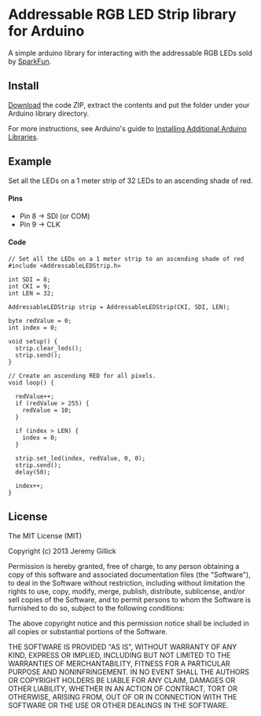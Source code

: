Addressable RGB LED Strip library for Arduino
=============================================

A simple arduino library for interacting with the addressable RGB LEDs sold by [SparkFun](https://www.sparkfun.com/products/11272).

Install
-------
[Download](./archive/master.zip) the code ZIP, extract the contents and put the folder under your Arduino library directory.

For more instructions, see Arduino's guide to [Installing Additional Arduino Libraries](http://arduino.cc/en/Guide/Libraries).


Example
-------
Set all the LEDs on a 1 meter strip of 32 LEDs to an ascending shade of red.

#### Pins

* Pin 8 -> SDI (or COM)
* Pin 9 -> CLK

#### Code

	// Set all the LEDs on a 1 meter strip to an ascending shade of red
	#include <AddressableLEDStrip.h>

	int SDI = 8;
	int CKI = 9;
	int LEN = 32;

	AddressableLEDStrip strip = AddressableLEDStrip(CKI, SDI, LEN);

	byte redValue = 0;
	int index = 0;

	void setup() {
	  strip.clear_leds();
	  strip.send();
	}

	// Create an ascending RED for all pixels.
	void loop() {

	  redValue++;
	  if (redValue > 255) {
	    redValue = 10;
	  }

	  if (index > LEN) {
	    index = 0;
	  }

	  strip.set_led(index, redValue, 0, 0);
	  strip.send();
	  delay(50);

	  index++;
	}


License
-------
The MIT License (MIT)

Copyright (c) 2013 Jeremy Gillick

Permission is hereby granted, free of charge, to any person obtaining a copy of
this software and associated documentation files (the "Software"), to deal in
the Software without restriction, including without limitation the rights to
use, copy, modify, merge, publish, distribute, sublicense, and/or sell copies of
the Software, and to permit persons to whom the Software is furnished to do so,
subject to the following conditions:

The above copyright notice and this permission notice shall be included in all
copies or substantial portions of the Software.

THE SOFTWARE IS PROVIDED "AS IS", WITHOUT WARRANTY OF ANY KIND, EXPRESS OR
IMPLIED, INCLUDING BUT NOT LIMITED TO THE WARRANTIES OF MERCHANTABILITY, FITNESS
FOR A PARTICULAR PURPOSE AND NONINFRINGEMENT. IN NO EVENT SHALL THE AUTHORS OR
COPYRIGHT HOLDERS BE LIABLE FOR ANY CLAIM, DAMAGES OR OTHER LIABILITY, WHETHER
IN AN ACTION OF CONTRACT, TORT OR OTHERWISE, ARISING FROM, OUT OF OR IN
CONNECTION WITH THE SOFTWARE OR THE USE OR OTHER DEALINGS IN THE SOFTWARE.
